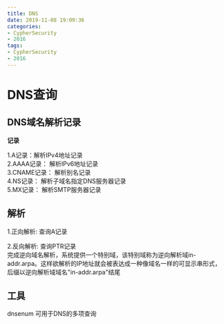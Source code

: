 ```yaml
---
title: DNS
date: 2019-11-08 19:09:36
categories:
- CypherSecurity
- 2016
tags:
- CypherSecurity
- 2016
---
```


# DNS查询  

## DNS域名解析记录  

**记录**  

1.A记录：解析IPv4地址记录  
2.AAAA记录： 解析IPv6地址记录  
3.CNAME记录： 解析别名记录  
4.NS记录： 解析子域名指定DNS服务器记录  
5.MX记录： 解析SMTP服务器记录

## 解析  

1.正向解析: 查询A记录

2.反向解析: 查询PTR记录  
  完成逆向域名解析，系统提供一个特别域，该特别域称为逆向解析域in-addr.arpa。这样欲解析的IP地址就会被表达成一种像域名一样的可显示串形式，后缀以逆向解析域域名"in-addr.arpa"结尾

## 工具  

dnsenum 可用于DNS的多项查询  

